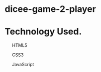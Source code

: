 # dicee-game-2-player
<h1>Technology Used.</h1>
<ul>
<p>HTML5</p>
<p>CSS3</p>
<p>JavaScript</p>
</ul>
